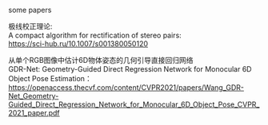 some papers

极线校正理论:  
A compact algorithm for rectification of stereo pairs:  
https://sci-hub.ru/10.1007/s001380050120

从单个RGB图像中估计6D物体姿态的几何引导直接回归网络  
GDR-Net: Geometry-Guided Direct Regression Network for Monocular 6D Object Pose Estimation：  
https://openaccess.thecvf.com/content/CVPR2021/papers/Wang_GDR-Net_Geometry-Guided_Direct_Regression_Network_for_Monocular_6D_Object_Pose_CVPR_2021_paper.pdf
